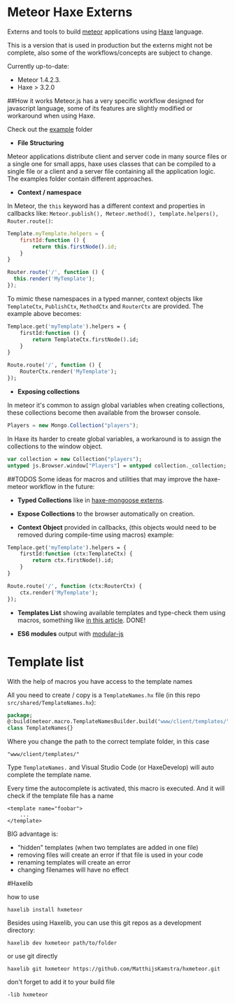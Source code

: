 # Meteor Haxe Externs

Externs and tools to build [meteor](https://www.meteor.com/) applications using [Haxe](https://www.haxe.org) language.

This is a version that is used in production but the externs might not be complete, also some of the workflows/concepts are subject to change.

Currently up-to-date:

- Meteor 1.4.2.3.
- Haxe > 3.2.0


##How it works
Meteor.js has a very specific workflow designed for javascript language, some of its features are slightly modified or workaround when using Haxe.

Check out the [example](/examples) folder

- **File Structuring**

Meteor applications distribute client and server code in many source files or a single one for small apps, haxe uses classes that can be compiled to a single file or a client and a server file containing all the application logic. The examples folder contain different approaches.

- **Context / namespace**

In Meteor, the `this` keyword has a different context and properties in callbacks like: `Meteor.publish(), Meteor.method(), template.helpers(), Router.route()`:

```javascript
Template.myTemplate.helpers = {
	firstId:function () {
		return this.firstNode().id;
	}
}

Router.route('/', function () {
  this.render('MyTemplate');
});
```

To mimic these namespaces in a typed manner, context objects like `TemplateCtx`, `PublishCtx`, `MethodCtx` and `RouterCtx` are provided. The example above becomes:

```haxe
Templace.get('myTemplate').helpers = {
	firstId:function () {
		return TemplateCtx.firstNode().id;
	}
}

Route.route('/', function () {
	RouterCtx.render('MyTemplate');
});
```

* **Exposing collections**

In meteor it's common to assign global variables when creating collections, these collections become then available from the browser console.

```javascript
Players = new Mongo.Collection("players");
```

In Haxe its harder to create global variables, a workaround is to assign the collections to the window object.

```haxe
var collection = new Collection("players");
untyped js.Browser.window["Players"] = untyped collection._collection;
```

##TODOS
Some ideas for macros and utilities that may improve the haxe-meteor workflow in the future:

* **Typed Collections** like in [haxe-mongoose externs](https://github.com/clemos/haxe-js-kit/blob/master/test/MongooseTest.hx).

* **Expose Collections** to the browser automatically on creation.

* **Context Object** provided in callbacks, (this objects would need to be removed during compile-time using macros) example:

```haxe
Templace.get('myTemplate').helpers = {
	firstId:function (ctx:TemplateCtx) {
		return ctx.firstNode().id;
	}
}

Route.route('/', function (ctx:RouterCtx) {
	ctx.render('MyTemplate');
});
```

* **Templates List** showing available templates and type-check them using macros, something like [in this article](http://blog.stroep.nl/2014/01/haxe-macros/). DONE!

* **ES6 modules** output with [modular-js](https://github.com/kevinresol/modular-js)


# Template list

With the help of macros you have access to the template names

All you need to create / copy is a `TemplateNames.hx` file (in this repo `src/shared/TemplateNames.hx`):

```haxe
package;
@:build(meteor.macro.TemplateNamesBuilder.build("www/client/templates/"))
class TemplateNames{}
```

Where you change the path to the correct template folder, in this case

`"www/client/templates/"`

Type `TemplateNames.` and Visual Studio Code (or HaxeDevelop) will auto complete the template name.


Every time the autocomplete is activated, this macro is executed.
And it will check if the template file has a name

```
<template name="foobar">
	...
</template>
```

BIG advantage is:

- "hidden" templates (when two templates are added in one file)
- removing files will create an error if that file is used in your code
- renaming templates will create an error
- changing filenames will have no effect



#Haxelib

how to use

```
haxelib install hxmeteor
```

Besides using Haxelib, you can use this git repos as a development directory:

```
haxelib dev hxmeteor path/to/folder
```

or use git directly

```
haxelib git hxmeteor https://github.com/MatthijsKamstra/hxmeteor.git
```

don't forget to add it to your build file

```haxe
-lib hxmeteor
```


